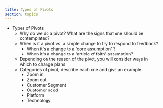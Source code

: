 ```yaml
---
title: Types of Pivots
section: topics
---
```


* Types of Pivots
	* Why do we do a pivot? What are the signs that one should be contemplated?
	* When is it a pivot vs. a simple change to try to respond to feedback?
		* When it's a change to a 'core assumption' ?
		* When it's a change to a 'article of faith' assumption?
	* Depending on the reason of the pivot, you will consider ways in which to change plans
	* Categories of pivot, describe each one and give an example
		* Zoom in
		* Zoom out
		* Customer Segment
		* Customer need
		* Platform
		* Technology

